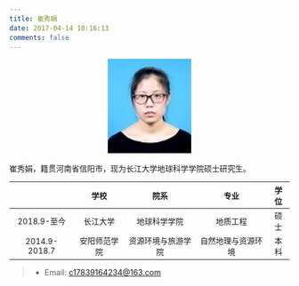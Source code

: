 ```yaml
---
title: 崔秀娟
date: 2017-04-14 18:16:13
comments: false
---
```


<div align=center>
<img src = "cxj.jpg"/>
</div>

崔秀娟，籍贯河南省信阳市，现为长江大学地球科学学院硕士研究生。

|     | 学校 | 院系  |  专业  |  学位  |
| :-----: | :------: | :-----:  | :-----: | :-----: |
| 2018.9-至今  | 长江大学 | 地球科学学院 |  地质工程  |  硕士 |
| 2014.9-2018.7    | 安阳师范学院| 资源环境与旅游学院   |  自然地理与资源环境 |  本科 |

> * Email: <c17839164234@163.com>
